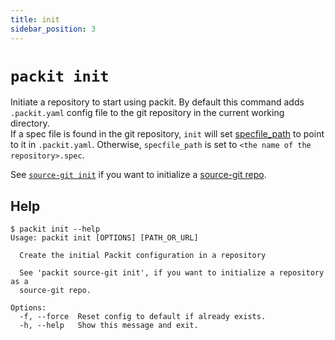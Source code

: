 ```yaml
---
title: init
sidebar_position: 3
---
```


# `packit init`

Initiate a repository to start using packit. By default this command adds
`.packit.yaml` config file to the git repository in the current working
directory.  
If a spec file is found in the git repository, `init` will set
[specfile_path](/docs/configuration/#specfile_path) to point to it in `.packit.yaml`.
Otherwise, `specfile_path` is set to `<the name of the repository>.spec`.

See [`source-git init`](/docs/cli/source-git/init) if you want to
initialize a [source-git repo](/source-git).

## Help

    $ packit init --help
    Usage: packit init [OPTIONS] [PATH_OR_URL]

      Create the initial Packit configuration in a repository

      See 'packit source-git init', if you want to initialize a repository as a
      source-git repo.

    Options:
      -f, --force  Reset config to default if already exists.
      -h, --help   Show this message and exit.
